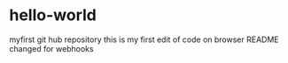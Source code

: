 # hello-world
 myfirst git hub repository
 this is my first edit of code on browser
 README changed for webhooks